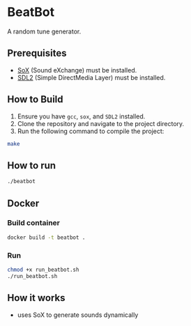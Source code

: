 # BeatBot

A random tune generator.

## Prerequisites

- [SoX](http://sox.sourceforge.net/) (Sound eXchange) must be installed.
- [SDL2](https://www.libsdl.org/) (Simple DirectMedia Layer) must be installed.

## How to Build

1. Ensure you have `gcc`, `sox`, and `SDL2` installed.
2. Clone the repository and navigate to the project directory.
3. Run the following command to compile the project:

```sh
make
```

## How to run

```sh
./beatbot
```

## Docker

### Build container

```sh
docker build -t beatbot .
```

### Run

```sh
chmod +x run_beatbot.sh
./run_beatbot.sh
```


## How it works

- uses SoX to generate sounds dynamically